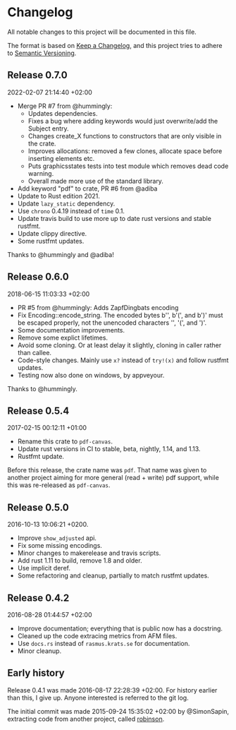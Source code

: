 # Changelog

All notable changes to this project will be documented in this file.

The format is based on
[Keep a Changelog](https://keepachangelog.com/en/1.0.0/), and this
project tries to adhere to
[Semantic Versioning](https://semver.org/spec/v2.0.0.html).

## Release 0.7.0

2022-02-07 21:14:40 +02:00

* Merge PR #7 from @hummingly:
  - Updates dependencies.
  - Fixes a bug where adding keywords would just overwrite/add the Subject
    entry.
  - Changes create_X functions to constructors that are only visible in the
    crate.
  - Improves allocations: removed a few clones, allocate space before
    inserting elements etc.
  - Puts graphicsstates tests into test module which removes dead code
    warning.
  - Overall made more use of the standard library.
* Add keyword "pdf" to crate, PR #6 from @adiba
* Update to Rust edition 2021.
* Update `lazy_static` dependency.
* Use `chrono` 0.4.19 instead of `time` 0.1.
* Update travis build to use more up to date rust versions and stable
  rustfmt.
* Update clippy directive.
* Some rustfmt updates.

Thanks to @hummingly and @adiba!

## Release 0.6.0

2018-06-15 11:03:33 +02:00

* PR #5 from @hummingly: Adds ZapfDingbats encoding
* Fix Encoding::encode_string. The encoded bytes b'\', b'(', and b')' must
  be escaped properly, not the unencoded characters '\', '(', and ')'.
* Some documentation improvements.
* Remove some explict lifetimes.
* Avoid some cloning. Or at least delay it slightly, cloning in caller
  rather than callee.
* Code-style changes. Mainly use `x?` instead of `try!(x)` and follow
  rustfmt updates.
* Testing now also done on windows, by appveyour.

Thanks to @hummingly.


## Release 0.5.4

2017-02-15 00:12:11 +01:00

* Rename this crate to `pdf-canvas`.
* Update rust versions in CI to stable, beta, nightly, 1.14, and 1.13.
* Rustfmt update.

Before this release, the crate name was `pdf`.
That name was given to another project aiming for more general (read +
write) pdf support, while this was re-released as `pdf-canvas`.


## Release 0.5.0

2016-10-13 10:06:21 +0200.

* Improve `show_adjusted` api.
* Fix some missing encodings.
* Minor changes to makerelease and travis scripts.
* Add rust 1.11 to build, remove 1.8 and older.
* Use implicit deref.
* Some refactoring and cleanup, partially to match rustfmt updates.


## Release 0.4.2

2016-08-28 01:44:57 +02:00

* Improve documentation; everything that is public now has a docstring.
* Cleaned up the code extracing metrics from AFM files.
* Use `docs.rs` instead of `rasmus.krats.se` for documentation.
* Minor cleanup.


## Early history

Release 0.4.1 was made 2016-08-17 22:28:39 +02:00.
For history earlier than this, I give up.
Anyone interested is referred to the git log.

The initial commit was made 2015-09-24 15:35:02 +02:00 by @SimonSapin,
extracting code from another project, called
[robinson](https://github.com/SimonSapin/robinson/tree/pdf/pdf/).
